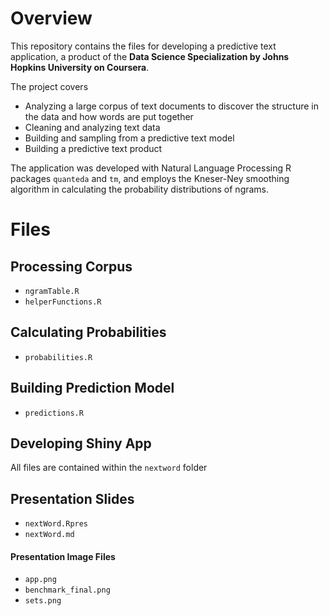 # Overview

This repository contains the files for developing a predictive text application, a product of the <b>Data Science Specialization by Johns Hopkins University on Coursera</b>.

The project covers
* Analyzing a large corpus of text documents to discover the structure in the data and how words are put together
* Cleaning and analyzing text data
* Building and sampling from a predictive text model
* Building a predictive text product

The application was developed with Natural Language Processing R packages <code>quanteda</code> and <code>tm</code>, and employs the Kneser-Ney smoothing algorithm in calculating the probability distributions of ngrams.

# Files

## Processing Corpus
* <code>ngramTable.R</code>
* <code>helperFunctions.R</code>

## Calculating Probabilities
* <code>probabilities.R</code>

## Building Prediction Model
* <code>predictions.R</code>

## Developing Shiny App
All files are contained within the <code>nextword</code> folder

## Presentation Slides
* <code>nextWord.Rpres</code>
* <code>nextWord.md</code>
#### Presentation Image Files
* <code>app.png</code>
* <code>benchmark_final.png</code>
* <code>sets.png</code>
